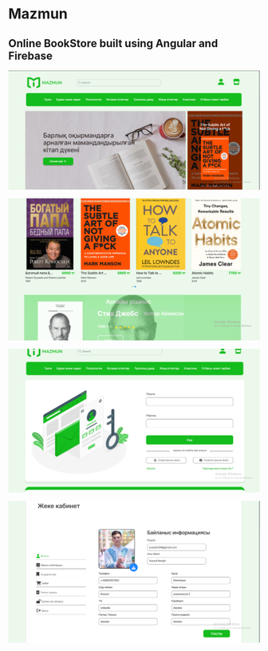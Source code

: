 # Mazmun

## Online BookStore built using Angular and Firebase

![](Images/mazmun-mainPage.PNG)

![](Images/mazmun-mainPage2.PNG)

![](Images/mazmun-Login.PNG)

![](Images/mazmun-profilePage.PNG)

